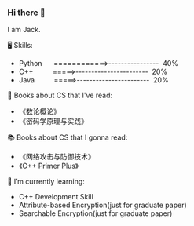 ### Hi there 👋
  
I am Jack.

<!--
**JackGerashirly/JackGerashirly** is a ✨ _special_ ✨ repository because its `README.md` (this file) appears on your GitHub profile.

Here are some ideas to get you started:

- 🔭 I’m currently working on ...
- 🌱 I’m currently learning ...
- 👯 I’m looking to collaborate on ...
- 🤔 I’m looking for help with ...
- 💬 Ask me about ...
- 📫 How to reach me: ...
- 😄 Pronouns: ...
- ⚡ Fun fact: ...
-->
  
🖥️ Skills:  
* Python&nbsp;&nbsp;&nbsp;&nbsp;&nbsp;&nbsp;============>----------------&nbsp;&nbsp;40%
* C++&nbsp;&nbsp;&nbsp;&nbsp;&nbsp;&nbsp;&nbsp;&nbsp;&nbsp;&nbsp;=====>-----------------------&nbsp;&nbsp;20%
* Java&nbsp;&nbsp;&nbsp;&nbsp;&nbsp;&nbsp;&nbsp;&nbsp;&nbsp;&nbsp;=====>-----------------------&nbsp;&nbsp;20%
   
📖 Books about CS that I've read:  
  
* 《数论概论》
* 《密码学原理与实践》
  
📚 Books about CS that I gonna read:
  
* 《网络攻击与防御技术》
* 《C++ Primer Plus》
  
🌱 I’m currently learning:  
  
* C++ Development Skill
* Attribute-based Encryption(just for graduate paper)
* Searchable Encryption(just for graduate paper)

